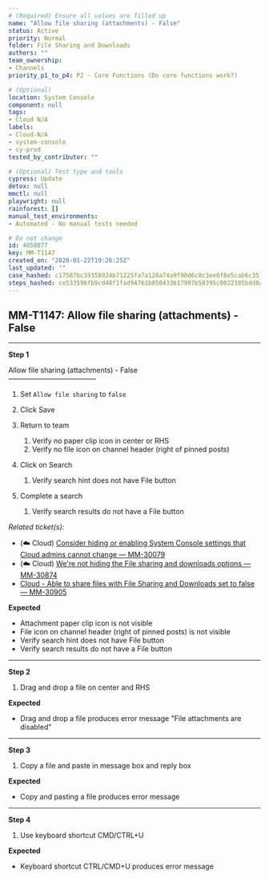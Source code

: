 ```yaml
---
# (Required) Ensure all values are filled up
name: "Allow file sharing (attachments) - False"
status: Active
priority: Normal
folder: File Sharing and Downloads
authors: ""
team_ownership: 
- Channels
priority_p1_to_p4: P2 - Core Functions (Do core functions work?)

# (Optional)
location: System Console
component: null
tags: 
- Cloud N/A
labels: 
- Cloud-N/A
- system-console
- cy-prod
tested_by_contributor: ""

# (Optional) Test type and tools
cypress: Update
detox: null
mmctl: null
playwright: null
rainforest: []
manual_test_environments: 
- Automated - No manual tests needed

# Do not change
id: 4058877
key: MM-T1147
created_on: "2020-01-22T19:26:25Z"
last_updated: ""
case_hashed: c17587bc39358924b71225fa7a128a74a9f90d6c0c3ee6f8e5cab6c351a71bfe17da433624c05a4d0a2f6662be3f4b0a
steps_hashed: ce533596fb9cd48f1fad94761b858433617997b58395c0022385bdd8ad02ec0fbf47b39c625fed21b0dd5fb88b41b650
---
```


<!-- (Auto-generated) Based on frontmatter's "key" and "name" -->

## MM-T1147: Allow file sharing (attachments) - False

---

**Step 1**

Allow file sharing (attachments) - False\
–––––––––––––––––––––––––

1. Set `Allow file sharing` to `false`

2. Click Save

3. Return to team

   1. Verify no paper clip icon in center or RHS
   2. Verify no file icon on channel header (right of pinned posts)

4. Click on Search

   1. Verify search hint does not have File button

5. Complete a search

   1. Verify search results do not have a File button

_Related ticket(s):_

- (☁️ Cloud) [Consider hiding or enabling System Console settings that Cloud admins cannot change — MM-30079](https://mattermost.atlassian.net/browse/MM-30079)
- (☁️ Cloud) [We're not hiding the File sharing and downloads options — MM-30874](https://mattermost.atlassian.net/browse/MM-30874)
- [Cloud - Able to share files with File Sharing and Downloads set to false — MM-30905](https://mattermost.atlassian.net/browse/MM-30905)

**Expected**

- Attachment paper clip icon is not visible
- File icon on channel header (right of pinned posts) is not visible
- Verify search hint does not have File button
- Verify search results do not have a File button

---

**Step 2**

1. Drag and drop a file on center and RHS

**Expected**

- Drag and drop a file produces error message "File attachments are disabled"

---

**Step 3**

1. Copy a file and paste in message box and reply box

**Expected**

- Copy and pasting a file produces error message

---

**Step 4**

1. Use keyboard shortcut CMD/CTRL+U

**Expected**

- Keyboard shortcut CTRL/CMD+U produces error message
